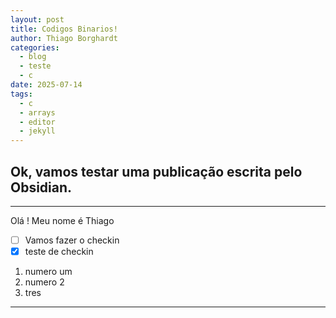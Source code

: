 ```yaml
---
layout: post
title: Codigos Binarios!
author: Thiago Borghardt
categories:
  - blog
  - teste
  - c
date: 2025-07-14
tags:
  - c
  - arrays
  - editor
  - jekyll
---
```



## Ok, vamos testar uma publicação escrita pelo Obsidian.

---

Olá ! Meu nome é Thiago
- [ ] Vamos fazer o checkin 
- [x] teste de checkin

1. numero um
2. numero 2
3. tres

--- 
